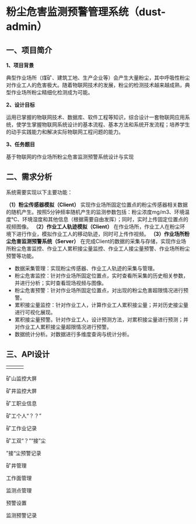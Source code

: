 # 粉尘危害监测预警管理系统（dust-admin）

## 一、项目简介

**1、项目背景**

典型作业场所（煤矿、建筑工地、生产企业等）会产生大量粉尘，其中呼吸性粉尘对作业工人的危害极大。随着物联网技术的发展，粉尘的检测技术越来越成熟，典型作业场所粉尘精细化检测成为可能。

**2、设计目标**

运用已掌握的物联网技术、数据库、软件工程等知识，综合设计一套物联网应用系统，使学生掌握物联网系统设计的基本流程、基本方法和系统开发流程；培养学生的动手实践能力和解决实际物联网工程问题的能力。

**3、任务题目**

基于物联网的作业场所粉尘危害监测预警系统设计与实现



## 二、需求分析

系统需要实现以下主要功能：

**（1）粉尘传感器模拟（Client）**
实现作业场所固定位置点的粉尘传感器相关数据的随机产生。按照5分钟频率随机产生的监测参数包括：粉尘浓度mg/m3、环境温度℃、环境湿度和其他信息（根据需要自由发挥）；同时，实时上传固定位置点的视频图像。
**（2）作业工人轨迹模拟（Client）**
在作业场所，作业工人在粉尘环境下进行作业，模拟作业工人的移动轨迹，同时可上传作视频。
**（3）作业场所粉尘危害监测预警系统（Server）**
在完成Client的数据的采集与存储，实现作业场所粉尘危害监控、作业工人累积接尘量监控、作业工人接尘量预警、作业场所粉尘预警等功能。

* 数据采集管理：实现粉尘传感器、作业工人轨迹的采集与管理。
* 粉尘危害监控：针对作业场所固定位置点，实时查看所采集的历史相关参数，并进行分析；实时查看现场视频与图像。
* 粉尘危害预警：针对作业场所固定位置点，对出现的粉尘危害超限情况进行预警。
* 累积接尘量监控：针对作业工人，计算作业工人累积接尘量；并对历史接尘量进行可视化展现。
* 累积接尘量预警。针对作业工人，设计预测方法，对累积接尘量进行预测；并对作业工人累积接尘量超限情况进行预警。
* 数据统计分析。对数据进行多维度查询与统计分析。



## 三、API设计

|      |      |      |
| ---- | ---- | ---- |
|      |      |      |



矿山监控大屏



矿井监控大屏



矿工职业信息



矿工个人“？？”



矿工作业记录



矿工双“？”“接”尘



”接“尘预警记录



矿井管理



工作面管理



监测点管理



预警设置



监测预警记录

